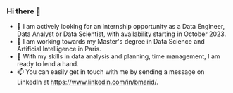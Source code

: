 ### Hi there 👋

- 👀 I am actively looking for an internship opportunity as a Data Engineer, Data Analyst or Data Scientist, with availability starting in October 2023.
- 🌱 I am working towards my Master's degree in Data Science and Artificial Intelligence in Paris.
- 💬 With my skills in data analysis and planning, time management, I am ready to lend a hand.
- 📫 You can easily get in touch with me by sending a message on LinkedIn at https://www.linkedin.com/in/bmarid/.
